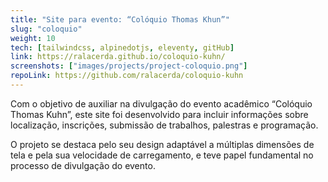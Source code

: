 ```yaml
---
title: "Site para evento: “Colóquio Thomas Khun”"
slug: "coloquio"
weight: 10
tech: [tailwindcss, alpinedotjs, eleventy, gitHub]
link: https://ralacerda.github.io/coloquio-kuhn/
screenshots: ["images/projects/project-coloquio.png"]
repoLink: https://github.com/ralacerda/coloquio-kuhn
---
```


Com o objetivo de auxiliar na divulgação do evento acadêmico “Colóquio Thomas Kuhn”, este site foi desenvolvido para incluir informações sobre localização, inscrições, submissão de trabalhos, palestras e programação.

O projeto se destaca pelo seu design adaptável a múltiplas dimensões de tela e pela sua velocidade de carregamento, e teve papel fundamental no processo de divulgação do evento.
